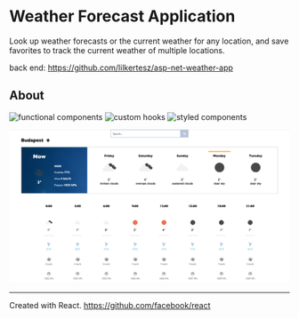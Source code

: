 # Weather Forecast Application

Look up weather forecasts or the current weather for any location, and save favorites to track the current weather of multiple locations.

back end: https://github.com/lilkertesz/asp-net-weather-app

## About

![functional components](https://img.shields.io/badge/functional-components-blue)
![custom hooks](https://img.shields.io/badge/custom-hooks-green)
![styled components](https://img.shields.io/badge/styled-components-red)

![Demo image](./src/assets/demo.jpg)

---

Created with React.
https://github.com/facebook/react
